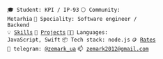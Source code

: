 <code>🎓 Student: KPI / IP-93</code>
<code>⚪ Community: Metarhia</code>
<code>👷 Speciality: Software engineer / Backend</code><br>
<code>💡 [Skills](SKILLS.md)</code>
<code>🧻 [Projects](PROJECTS.md)</code>
<code>🧑‍💻 Languages: JavaScript, Swift</code>
<code>📦 Tech stack: node.js</code>
<code>🪙 [Rates](RATES.md)</code><br>
<code>💬 telegram: [@zemark_ua](https://telegram.me/zemark_ua)</code>
<code>📫 [zemark2012@gmail.com](mailto:zemark2012@gmail.com)</code>
